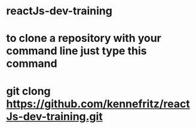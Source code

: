 # reactJs-dev-training
# to clone a repository with your command line just type this command
# git clong https://github.com/kennefritz/reactJs-dev-training.git
